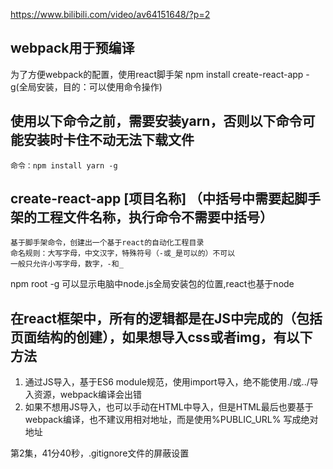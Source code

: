 https://www.bilibili.com/video/av64151648/?p=2
## webpack用于预编译
为了方便webpack的配置，使用react脚手架
npm install create-react-app -g(全局安装，目的：可以使用命令操作)

## 使用以下命令之前，需要安装yarn，否则以下命令可能安装时卡住不动无法下载文件
    命令：npm install yarn -g
## create-react-app [项目名称]  （中括号中需要起脚手架的工程文件名称，执行命令不需要中括号）
    基于脚手架命令，创建出一个基于react的自动化工程目录
    命名规则：大写字母，中文汉字，特殊符号（-或_是可以的）不可以
    一般只允许小写字母，数字，-和_

npm root -g 可以显示电脑中node.js全局安装包的位置,react也基于node

## 在react框架中，所有的逻辑都是在JS中完成的（包括页面结构的创建），如果想导入css或者img，有以下方法
1. 通过JS导入，基于ES6 module规范，使用import导入，绝不能使用./或../导入资源，webpack编译会出错
2. 如果不想用JS导入，也可以手动在HTML中导入，但是HTML最后也要基于webpack编译，也不建议用相对地址，而是使用%PUBLIC_URL% 写成绝对地址

第2集，41分40秒，.gitignore文件的屏蔽设置


